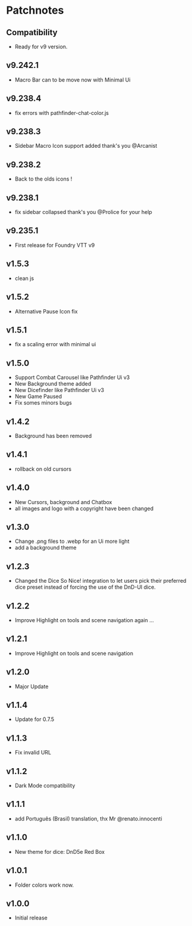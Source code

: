 # Patchnotes
## Compatibility
- Ready for v9 version.

## v9.242.1
- Macro Bar can to be move now with Minimal Ui

## v9.238.4
- fix errors with pathfinder-chat-color.js

## v9.238.3
- Sidebar Macro Icon support added thank's you @Arcanist

## v9.238.2
- Back to the olds icons !

## v9.238.1
- fix sidebar collapsed thank's you @Prolice for your help

## v9.235.1
- First release for Foundry VTT v9

## v1.5.3
- clean js

## v1.5.2
- Alternative Pause Icon fix

## v1.5.1
- fix a scaling error with minimal ui

## v1.5.0
- Support Combat Carousel like Pathfinder Ui v3
- New Background theme added
- New Dicefinder like Pathfinder Ui v3
- New Game Paused
- Fix somes minors bugs

## v1.4.2
- Background has been removed

## v1.4.1
- rollback on old cursors

## v1.4.0
- New Cursors, background and Chatbox
- all images and logo with a copyright have been changed

## v1.3.0
- Change .png files to .webp for an Ui more light
- add a background theme

## v1.2.3
- Changed the Dice So Nice! integration to let users pick their preferred dice preset instead of forcing the use of the DnD-UI dice.

## v1.2.2
- Improve Highlight on tools and scene navigation again ...

## v1.2.1
- Improve Highlight on tools and scene navigation

## v1.2.0
- Major Update

## v1.1.4
- Update for 0.7.5

## v1.1.3
- Fix invalid URL

## v1.1.2
- Dark Mode compatibility

## v1.1.1
- add Português (Brasil) translation, thx Mr @renato.innocenti

## v1.1.0
- New theme for dice: DnD5e Red Box

## v1.0.1
- Folder colors work now.

## v1.0.0
- Initial release 
